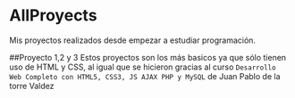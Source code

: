 # AllProyects
Mis proyectos realizados desde empezar a estudiar programación.


##Proyecto 1,2 y 3
  Estos proyectos son los más basicos ya que sólo tienen uso de HTML y CSS, al igual que se hicieron gracias al curso `Desarrollo Web Completo con HTML5, CSS3, JS AJAX PHP y MySQL` de Juan Pablo de la torre Valdez 
